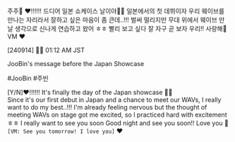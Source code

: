  주주💚 ❤️!!!!!!
드디어 일본 쇼케이스 날이야🫢🫢
일본에서의 첫 데뷔이자 우리 웨이브를 만나는 자리라서 잘하고 싶은 마음이 좀 큰데..!!! 벌써 떨리지만 무대 위에서 웨이브 만날 생각으로 신나게 연습하고 왔어 ㅎㅎ 빨리 보고 싶다
잘 자구 곧 보자 우리!! 사랑해🤍
VM
♥




[240914] 🐣💭 01:12 AM JST

JooBin's message before the Japan Showcase

#JooBin #주빈


[Y/N]❤️!!!!!!
It's finally the day of the Japan showcase 🫢🫢  
Since it's our first debut in Japan and a chance to meet our WAVs, I really want to do my best..!!!  I'm already feeling nervous but the thought of meeting WAVs on stage got me excited, so I practiced hard with excitementㅎㅎ I really want to see you soon
Good night and see you soon!! Love you 🤍
`[VM: See you tomorrow! I love you]`
❤️

